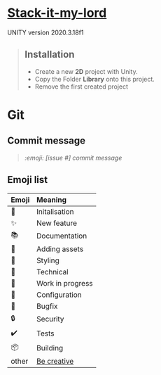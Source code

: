 # [Stack-it-my-lord](https://miro.com/app/board/o9J_lx5q9Bc=/)

UNITY version 2020.3.18f1

> ## Installation
> - Create a new **2D** project with Unity.
> - Copy the Folder **Library** onto this project.
> - Remove the first created project


# Git

## Commit message

> *:emoji: [issue #] commit message*

## Emoji list

| Emoji              | Meaning            |
| :----------------- | :----------------- |
| :tada:             | Initalisation      |
| :sparkles:         | New feature        |
| :books:            | Documentation      |
| :file_folder:      | Adding assets      |
| :art:              | Styling            |
| :hammer:           | Technical          |
| :construction:     | Work in progress   |
| :wrench:           | Configuration      |
| :bug:              | Bugfix             |
| :lock:             | Security           |
| :heavy_check_mark: | Tests              |
| :package:          | Building           |
| other              | [Be creative](https://www.webfx.com/tools/emoji-cheat-sheet/) |